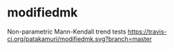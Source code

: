 # modifiedmk
Non-parametric Mann-Kendall trend tests
https://travis-ci.org/patakamuri/modifiedmk.svg?branch=master
